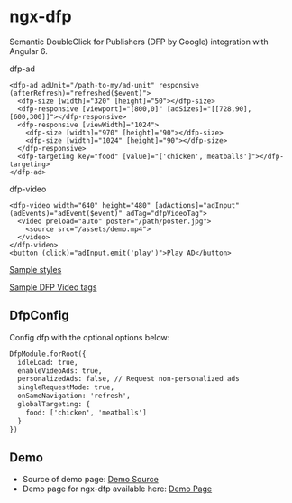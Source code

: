 # ngx-dfp

Semantic DoubleClick for Publishers (DFP by Google) integration with Angular 6.

dfp-ad 

```AD
<dfp-ad adUnit="/path-to-my/ad-unit" responsive (afterRefresh)="refreshed($event)">
  <dfp-size [width]="320" [height]="50"></dfp-size>
  <dfp-responsive [viewport]="[800,0]" [adSizes]="[[728,90],[600,300]]"></dfp-responsive>
  <dfp-responsive [viewWidth]="1024">
    <dfp-size [width]="970" [height]="90"></dfp-size>
    <dfp-size [width]="1024" [height]="90"></dfp-size>
  </dfp-responsive>
  <dfp-targeting key="food" [value]="['chicken','meatballs']"></dfp-targeting>
</dfp-ad>
```

dfp-video 

```VIDEO
<dfp-video width="640" height="480" [adActions]="adInput" (adEvents)="adEvent($event)" adTag="dfpVideoTag">
  <video preload="auto" poster="/path/poster.jpg">
    <source src="/assets/demo.mp4">
  </video>
</dfp-video>
<button (click)="adInput.emit('play')">Play AD</button>
```

[Sample styles](https://github.com/atwwei/ngx-dfp/blob/daa9e7bc6d8df7622cc9b18b3d952d92f5a5ecb4/demo/app/page/page.component.scss)

[Sample DFP Video tags](https://developers.google.com/interactive-media-ads/docs/sdks/html5/tags)

## DfpConfig

Config dfp with the optional options below:

```HTML
DfpModule.forRoot({
  idleLoad: true,
  enableVideoAds: true,
  personalizedAds: false, // Request non-personalized ads
  singleRequestMode: true,
  onSameNavigation: 'refresh',
  globalTargeting: {
    food: ['chicken', 'meatballs']
  }
})
```

## Demo

- Source of demo page: [Demo Source](https://github.com/atwwei/ngx-dfp/tree/master/demo)
- Demo page for ngx-dfp available here: [Demo Page](https://atwwei.github.io/ngx-dfp/demo)

